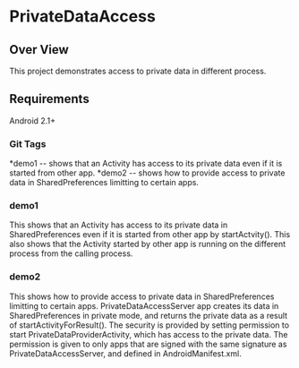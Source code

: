 PrivateDataAccess
=================

Over View
---------
This project demonstrates access to private data in different process.

Requirements
------------
Android 2.1+

### Git Tags
*demo1 -- shows that an Activity has access to its private data even if it is started from other app.
*demo2 -- shows how to provide access to private data in SharedPreferences limitting to certain apps. 

### demo1
This shows that an Activity has access to its private data in SharedPreferences even if it is started from other app by startActvity(). This also shows that the Activity started by other app is running on the different process from the calling process.

### demo2
This shows how to provide access to private data in SharedPreferences limitting to certain apps. PrivateDataAccessServer app creates its data in SharedPreferences in private mode, and returns the private data as a result of startActivityForResult(). The security is provided by setting permission to start PrivateDataProviderActivity, which has access to the private data. The permission is given to only apps that are signed with the same signature as PrivateDataAccessServer, and defined in AndroidManifest.xml.

